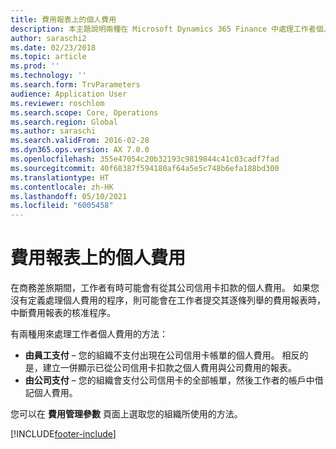 ```yaml
---
title: 費用報表上的個人費用
description: 本主題說明兩種在 Microsoft Dynamics 365 Finance 中處理工作者個人費用的方法。
author: saraschi2
ms.date: 02/23/2018
ms.topic: article
ms.prod: ''
ms.technology: ''
ms.search.form: TrvParameters
audience: Application User
ms.reviewer: roschlom
ms.search.scope: Core, Operations
ms.search.region: Global
ms.author: saraschi
ms.search.validFrom: 2016-02-28
ms.dyn365.ops.version: AX 7.0.0
ms.openlocfilehash: 355e47054c20b32193c9819844c41c03cadf7fad
ms.sourcegitcommit: 40f68387f594180af64a5e5c748b6efa188bd300
ms.translationtype: HT
ms.contentlocale: zh-HK
ms.lasthandoff: 05/10/2021
ms.locfileid: "6005458"
---
```

# <a name="personal-expenses-on-an-expense-report"></a>費用報表上的個人費用

在商務差旅期間，工作者有時可能會有從其公司信用卡扣款的個人費用。 如果您沒有定義處理個人費用的程序，則可能會在工作者提交其逐條列舉的費用報表時，中斷費用報表的核准程序。 

有兩種用來處理工作者個人費用的方法：

- **由員工支付** – 您的組織不支付出現在公司信用卡帳單的個人費用。 相反的是，建立一併顯示已從公司信用卡扣款之個人費用與公司費用的報表。
- **由公司支付** – 您的組織會支付公司信用卡的全部帳單，然後工作者的帳戶中借記個人費用。

您可以在 **費用管理參數** 頁面上選取您的組織所使用的方法。


[!INCLUDE[footer-include](../includes/footer-banner.md)]